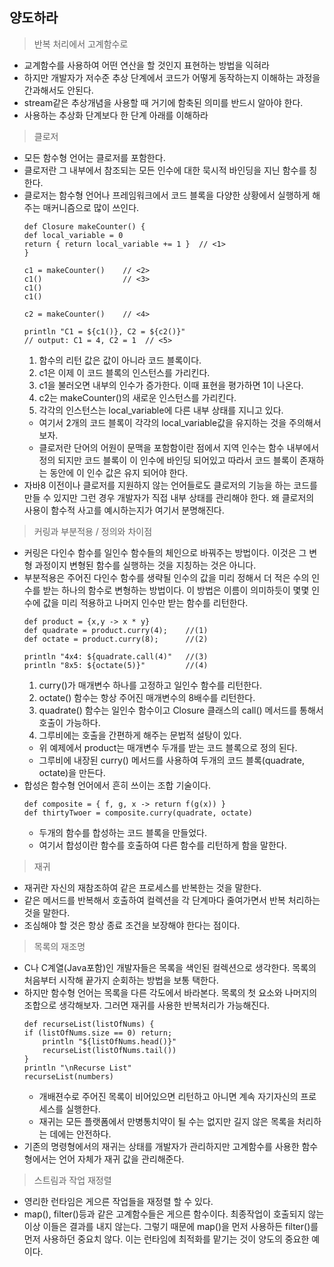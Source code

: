 <h2>양도하라</h2>

> 반복 처리에서 고계함수로
- 교계함수를 사용하여 어떤 연산을 할 것인지 표현하는 방법을 익혀라
- 하지만 개발자가 저수준 추상 단계에서 코드가 어떻게 동작하는지 이해하는 과정을 간과해서도 안된다.
- stream같은 추상개념을 사용할 때 거기에 함축된 의미를 반드시 알아야 한다.
- 사용하는 추상화 단계보다 한 단계 아래를 이해하라

> 클로저
- 모든 함수형 언어는 클로저를 포함한다.
- 클로저란 그 내부에서 참조되는 모든 인수에 대한 묵시적 바인딩을 지닌 함수를 칭한다.
- 클로저는 함수형 언어나 프레임워크에서 코드 블록을 다양한 상황에서 실행하게 해주는 매커니즘으로 많이 쓰인다.
    ```
    def Closure makeCounter() {
    def local_variable = 0
    return { return local_variable += 1 }  // <1>
    }

    c1 = makeCounter()    // <2>
    c1()                  // <3>
    c1()
    c1()

    c2 = makeCounter()    // <4>

    println "C1 = ${c1()}, C2 = ${c2()}"
    // output: C1 = 4, C2 = 1  // <5>
    ```
    1. 함수의 리턴 값은 값이 아니라 코드 블록이다.
    2. c1은 이제 이 코드 블록의 인스턴스를 가리킨다.
    3. c1을 불러오면 내부의 인수가 증가한다. 이때 표현을 평가하면 1이 나온다.
    4. c2는 makeCounter()의 새로운 인스턴스를 가리킨다.
    5. 각각의 인스턴스는 local_variable에 다른 내부 상태를 지니고 있다.
    - 여기서 2개의 코드 블록이 각각의 local_variable값을 유지하는 것을 주의해서 보자.
    - 클로저란 단어의 어원이 문맥을 포함함이란 점에서 지역 인수는 함수 내부에서 정의 되지만 코드 블록이 이 인수에 바인딩 되어있고 따라서 코드 블록이 존재하는 동안에 이 인수 값은 유지 되어야 한다.
- 자바8 이전이나 클로저를 지원하지 않는 언어들로도 클로저의 기능을 하는 코드를 만들 수 있지만 그런 경우 개발자가 직접 내부 상태를 관리해야 한다. 왜 클로저의 사용이 함수적 사고를 예시하는지가 여기서 분명해진다.

>커링과 부분적용 / 정의와 차이점
- 커링은 다인수 함수를 일인수 함수들의 체인으로 바꿔주는 방법이다. 이것은 그 변형 과정이지 변형된 함수를 실행하는 것을 지칭하는 것은 아니다.
- 부분적용은 주어진 다인수 함수를 생략될 인수의 값을 미리 정해서 더 적은 수의 인수를 받는 하나의 함수로 변형하는 방법이다. 이 방법은 이름이 의미하듯이 몇몇 인수에 값을 미리 적용하고 나머지 인수만 받는 함수를 리턴한다.
    ```
    def product = {x,y -> x * y}
    def quadrate = product.curry(4);    //(1)
    def octate = product.curry(8);      //(2)

    println "4x4: ${quadrate.call(4)"   //(3)
    println "8x5: ${octate(5)}"         //(4)
    ```
    1. curry()가 매개변수 하나를 고정하고 일인수 함수를 리턴한다.
    2. octate() 함수는 항상 주어진 매개변수의 8배수를 리턴한다.
    3. quadrate() 함수는 일인수 함수이고 Closure 클래스의 call() 메서드를 통해서 호출이 가능하다.
    4. 그루비에는 호출을 간편하게 해주는 문법적 설탕이 있다.
    - 위 예제에서 product는 매개변수 두개를 받는 코드 블록으로 정의 된다.
    - 그루비에 내장된 curry() 메서드를 사용하여 두개의 코드 블록(quadrate, octate)을 만든다.
- 합성은 함수형 언어에서 흔히 쓰이는 조합 기술이다.
    ```
    def composite = { f, g, x -> return f(g(x)) }
    def thirtyTwoer = composite.curry(quadrate, octate)
    ```
    - 두개의 함수를 합성하는 코드 블록을 만들었다.
    - 여기서 합성이란 함수를 호출하여 다른 함수를 리턴하게 함을 말한다.

> 재귀
- 재귀란 자신의 재참조하여 같은 프로세스를 반복한는 것을 말한다.
- 같은 메서드를 반복해서 호출하여 컬렉션을 각 단계마다 줄여가면서 반복 처리하는 것을 말한다.
- 조심해야 할 것은 항상 종료 조건을 보장해야 한다는 점이다.

> 목록의 재조명
- C나 C계열(Java포함)인 개발자들은 목록을 색인된 컬렉션으로 생각한다. 목록의 처음부터 시작해 끝가지 순회하는 방법을 보통 택한다.
- 하지만 함수형 언어는 목록을 다른 각도에서 바라본다. 목록의 첫 요소와 나머지의 조합으로 생각해보자. 그러면 재귀를 사용한 반복처리가 가능해진다.
    ```
    def recurseList(listOfNums) {
    if (listOfNums.size == 0) return;
        println "${listOfNums.head()}"
        recurseList(listOfNums.tail())
    }
    println "\nRecurse List"
    recurseList(numbers)
    ```
    - 개배젼수로 주어진 목록이 비어있으면 리턴하고 아니면 계속 자기자신의 프로세스를 실행한다.
    - 재귀는 모든 플랫폼에서 만병통치약이 될 수는 없지만 길지 않은 목록을 처리하는 데에는 안전하다.
- 기존의 명령형에서의 재귀는 상태를 개발자가 관리하지만 고계함수를 사용한 함수형에서는 언어 자체가 재귀 값을 관리해준다.

> 스트림과 작업 재정렬
- 영리한 런타임은 게으른 작업들을 재정렬 할 수 있다.
- map(), filter()등과 같은 고계함수들은 게으른 함수이다. 최종작업이 호출되지 않는 이상 이들은 결과를 내지 않는다. 그렇기 때문에 map()을 먼저 사용하든 filter()를 먼저 사용하던 중요치 않다. 이는 런타임에 최적화를 맡기는 것이 양도의 중요한 예이다.
